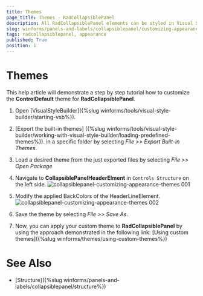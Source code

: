 ```yaml
---
title: Themes
page_title: Themes - RadCollapsiblePanel
description: All RadCollapsiblePanel elements can be styled in Visual Style Builder. This article shows how you can change the header and footer back colors.
slug: winforms/panels-and-labels/collapsiblepanel/customizing-appearance/themes
tags: radcollapsiblepanel, appearance
published: True
position: 1
---
```


# Themes

This help article will demonstrate a step by step tutorial how to customize the **ControlDefault** theme for **RadCollapsiblePanel**.

1. Open [VisualStyleBuilder]({%slug winforms/tools/visual-style-builder/starting-vsb%}).

1. [Export the built-in themes] ({%slug winforms/tools/visual-style-builder/working-with-visual-style-builder/loading-predefined-themes%}). in a specific folder by selecting *File >> Export Built-in Themes*.

1. Load a desired theme from the just exported files by selecting *File >> Open Package*

1. Navigate to **CollapsiblePanelHeaderElment** in `Controls Structure` on the left side. 
    ![collapsiblepanel-customizing-appearance-themes 001](images/collapsiblepanel-customizing-appearance-themes001.png)

1. Modify the applied BackColors of the HeaderLineElement.
    ![collapsiblepanel-customizing-appearance-themes 002](images/collapsiblepanel-customizing-appearance-themes002.png)

1. Save the theme by selecting *File >> Save As*.

1. Now, you can apply your custom theme to **RadCollapsiblePanel** by using the approach demonstrated in the following link: [Using custom themes]({%slug winforms/themes/using-custom-themes%})

# See Also

* [Structure]({%slug winforms/panels-and-labels/collapsiblepanel/structure%})
 
